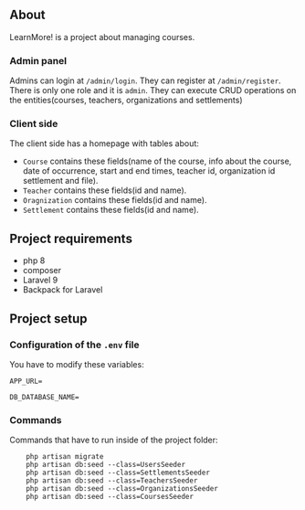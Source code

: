 ## About

LearnMore! is a project about managing courses.

### Admin panel

Admins can login at `/admin/login`.
They can register at `/admin/register`.
There is only one role and it is `admin`. They can execute CRUD operations on the entities(courses, teachers, organizations and settlements)

### Client side

The client side has a homepage with tables about:

- `Course` contains these fields(name of the course, info about the course, date of occurrence, start and end times, teacher id, organization id settlement and file).
- `Teacher` contains these fields(id and name).
- `Oragnization` contains these fields(id and name).
- `Settlement` contains these fields(id and name).

## Project requirements

- php 8 
- composer
- Laravel 9 
- Backpack for Laravel

## Project setup

### Configuration of the `.env` file

You have to modify these variables:

    APP_URL= 

    DB_DATABASE_NAME=

### Commands

Commands that have to run inside of the project folder:

        php artisan migrate
        php artisan db:seed --class=UsersSeeder
        php artisan db:seed --class=SettlementsSeeder
        php artisan db:seed --class=TeachersSeeder
        php artisan db:seed --class=OrganizationsSeeder
        php artisan db:seed --class=CoursesSeeder
